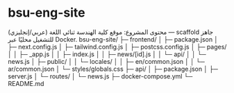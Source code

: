 # bsu-eng-site
محتوى المشروع: موقع كلية الهندسة ثنائي اللغة (عربي/إنجليزي) — scaffold جاهز للتشغيل محليًا عبر Docker.
bsu-eng-site/
├─ frontend/
│ ├─ package.json
│ ├─ next.config.js
│ ├─ tailwind.config.js
│ ├─ postcss.config.js
│ ├─ pages/
│ │ ├─ _app.js
│ │ ├─ index.js
│ │ ├─ news/[id].js
│ │ └─ api/
│ │ └─ news.js
│ ├─ public/
│ │ └─ locales/
│ │ ├─ en/common.json
│ │ └─ ar/common.json
│ └─ styles/globals.css
├─ api/
│ ├─ package.json
│ ├─ server.js
│ └─ routes/
│ └─ news.js
├─ docker-compose.yml
└─ README.md
